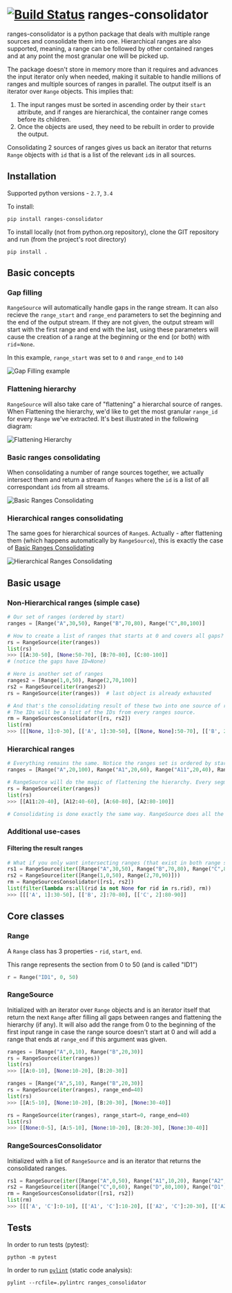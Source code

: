 
[![Build Status](https://travis-ci.org/zachmoshe/ranges-consolidator.svg?branch=master)](https://travis-ci.org/zachmoshe/ranges-consolidator)
ranges-consolidator
===================

ranges-consolidator is a python package that deals with multiple range sources and consolidate them into one. Hierarchical ranges are also supported, meaning, a range can be followed by other contained ranges and at any point the most granular one will be picked up. 

The package doesn't store in memory more than it requires and advances the input iterator only when needed, making it suitable to handle millions of ranges and multiple sources of ranges in parallel. The output itself is an iterator over `Range` objects. This implies that:

1. The input ranges must be sorted in ascending order by their `start` attribute, and if ranges are hierarchical, the container range comes before its children.
2. Once the objects are used, they need to be rebuilt in order to provide the output. 

Consolidating 2 sources of ranges gives us back an iterator that returns `Range` objects with `id` that is a list of the relevant `id`s in all sources.


## Installation 
Supported python versions - `2.7`, `3.4`

To install:
```
pip install ranges-consolidator
```

To install locally (not from python.org repository), clone the GIT repository and run (from the project's root directory)
```
pip install .
```

## Basic concepts
### Gap filling
`RangeSource` will automatically handle gaps in the range stream. It can also recieve the `range_start` and `range_end` parameters to set the beginning and the end of the output stream. If they are not given, the output stream will start with the first range and end with the last, using these parameters will cause the creation of a range at the beginning or the end (or both) with `rid`=`None`.

In this example, `range_start` was set to `0` and `range_end` to `140`

![Gap Filling example](http://zachmoshe.github.io/ranges-consolidator/images/gap_filling.svg)

### Flattening hierarchy
`RangeSource` will also take care of "flattening" a hierarchal source of ranges. When Flattening the hierarchy, we'd like to get the most granular `range_id` for every `Range` we've extracted. It's best illustrated in the following diagram:

![Flattening Hierarchy](http://zachmoshe.github.io/ranges-consolidator/images/flattening_hierarchy.svg)

### Basic ranges consolidating
When consolidating a number of range sources together, we actually intersect them and return a stream of `Ranges` where the `id` is a list of all correspondant `id`s from all streams.

![Basic Ranges Consolidating](http://zachmoshe.github.io/ranges-consolidator/images/basic_consolidating.svg)

### Hierarchical ranges consolidating
The same goes for hierarchical sources of `Range`s. Actually - after flattening them (which happens automatically by `RangeSource`), this is exactly the case of [Basic Ranges Consolidating](#basic-ranges-consolidating)

![Hierarchical Ranges Consolidating](http://zachmoshe.github.io/ranges-consolidator/images/hierarchical_consolidating.svg)



## Basic usage

### Non-Hierarchical ranges (simple case)
```python
# Our set of ranges (ordered by start)
ranges = [Range("A",30,50), Range("B",70,80), Range("C",80,100)]

# How to create a list of ranges that starts at 0 and covers all gaps?
rs = RangeSource(iter(ranges))
list(rs)
>>> [[A:30-50], [None:50-70], [B:70-80], [C:80-100]]
# (notice the gaps have ID=None)

# Here is another set of ranges
ranges2 = [Range(1,0,50), Range(2,70,100)]
rs2 = RangeSource(iter(ranges2))
rs = RangeSource(iter(ranges))  # last object is already exhausted

# And that's the consolidating result of these two into one source of ranges.
# The IDs will be a list of the IDs from every ranges source.
rm = RangeSourcesConsolidator([rs, rs2])
list(rm)
>>> [[[None, 1]:0-30], [['A', 1]:30-50], [[None, None]:50-70], [['B', 2]:70-80], [['C', 2]:80-100]] 
```
### Hierarchical ranges
```python
# Everything remains the same. Notice the ranges set is ordered by start and goes from the larger to the smaller range (building a pyramid shape..)
ranges = [Range("A",20,100), Range("A1",20,60), Range("A11",20,40), Range("A12",40,60), Range("A2",80,100)]

# RangeSource will do the magic of flattening the hierarchy. Every segment will get the most granular ID.
rs = RangeSource(iter(ranges))
list(rs)
>>> [[A11:20-40], [A12:40-60], [A:60-80], [A2:80-100]]

# Consolidating is done exactly the same way. RangeSource does all the hierarchy uplift, RangeSourcesConsolidator doesn't care if the inputs are hierarchical or not
```

### Additional use-cases
#### Filtering the result ranges
```python
# What if you only want intersecting ranges (that exist in both range sources)?
rs1 = RangeSource(iter([Range("A",30,50), Range("B",70,80), Range("C",80,100)]))
rs2 = RangeSource(iter([Range(1,0,50), Range(2,70,90)]))
rm = RangeSourcesConsolidator([rs1, rs2])
list(filter(lambda rs:all(rid is not None for rid in rs.rid), rm))
>>> [[['A', 1]:30-50], [['B', 2]:70-80], [['C', 2]:80-90]]
```

## Core classes

### Range
A `Range` class has 3 properties - `rid`, `start`, `end`.

This range represents the section from 0 to 50 (and is called "ID1")
```python
r = Range("ID1", 0, 50)
```

### RangeSource
Initialized with an iterator over `Range` objects and is an iterator itself that return the next `Range` after filling all gaps between ranges and flattening the hierarchy (if any). It will also add the range from 0 to the beginning of the first input range in case the range source doesn't start at 0 and will add a range that ends at `range_end` if this argument was given.

```python
ranges = [Range("A",0,10), Range("B",20,30)]
rs = RangeSource(iter(ranges))
list(rs)
>>> [[A:0-10], [None:10-20], [B:20-30]]

ranges = [Range("A",5,10), Range("B",20,30)]
rs = RangeSource(iter(ranges), range_end=40)
list(rs)
>>> [[A:5-10], [None:10-20], [B:20-30], [None:30-40]]

rs = RangeSource(iter(ranges), range_start=0, range_end=40)
list(rs)
>>> [[None:0-5], [A:5-10], [None:10-20], [B:20-30], [None:30-40]]

```

### RangeSourcesConsolidator
Initialized with a list of `RangeSource` and is an iterator that returns the consolidated ranges.

```python
rs1 = RangeSource(iter([Range("A",0,50), Range("A1",10,20), Range("A2",20,50), Range("A21",30,40), Range("B",50,100)]))
rs2 = RangeSource(iter([Range("C",0,60), Range("D",80,100), Range("D1",90,100)]))
rm = RangeSourcesConsolidator([rs1, rs2])
list(rm)
>>> [[['A', 'C']:0-10], [['A1', 'C']:10-20], [['A2', 'C']:20-30], [['A21', 'C']:30-40], [['A2', 'C']:40-50], [['B', 'C']:50-60], [['B', None]:60-80], [['B', 'D']:80-90], [['B', 'D1']:90-100]] 
```

## Tests
In order to run tests (pytest):
```
python -m pytest
```

In order to run [`pylint`](http://www.pylint.org) (static code analysis):
```
pylint --rcfile=.pylintrc ranges_consolidator
```
